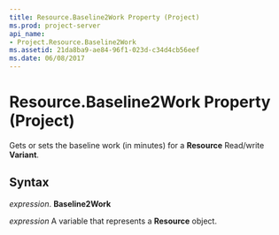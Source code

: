 ```yaml
---
title: Resource.Baseline2Work Property (Project)
ms.prod: project-server
api_name:
- Project.Resource.Baseline2Work
ms.assetid: 21da8ba9-ae84-96f1-023d-c34d4cb56eef
ms.date: 06/08/2017
---
```



# Resource.Baseline2Work Property (Project)

Gets or sets the baseline work (in minutes) for a  **Resource** Read/write **Variant**.


## Syntax

 _expression_. **Baseline2Work**

 _expression_ A variable that represents a **Resource** object.


